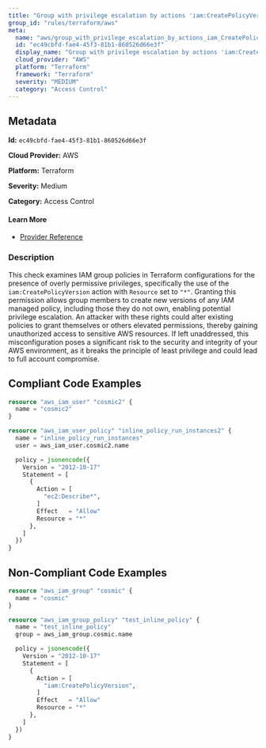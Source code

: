 ```yaml
---
title: "Group with privilege escalation by actions 'iam:CreatePolicyVersion'"
group_id: "rules/terraform/aws"
meta:
  name: "aws/group_with_privilege_escalation_by_actions_iam_CreatePolicyVersion"
  id: "ec49cbfd-fae4-45f3-81b1-860526d66e3f"
  display_name: "Group with privilege escalation by actions 'iam:CreatePolicyVersion'"
  cloud_provider: "AWS"
  platform: "Terraform"
  framework: "Terraform"
  severity: "MEDIUM"
  category: "Access Control"
---
```

## Metadata

**Id:** `ec49cbfd-fae4-45f3-81b1-860526d66e3f`

**Cloud Provider:** AWS

**Platform:** Terraform

**Severity:** Medium

**Category:** Access Control

#### Learn More

 - [Provider Reference](https://registry.terraform.io/providers/hashicorp/aws/latest/docs/resources/iam_group_policy#policy)

### Description

 This check examines IAM group policies in Terraform configurations for the presence of overly permissive privileges, specifically the use of the `iam:CreatePolicyVersion` action with `Resource` set to `"*"`. Granting this permission allows group members to create new versions of any IAM managed policy, including those they do not own, enabling potential privilege escalation. An attacker with these rights could alter existing policies to grant themselves or others elevated permissions, thereby gaining unauthorized access to sensitive AWS resources. If left unaddressed, this misconfiguration poses a significant risk to the security and integrity of your AWS environment, as it breaks the principle of least privilege and could lead to full account compromise.


## Compliant Code Examples
```terraform
resource "aws_iam_user" "cosmic2" {
  name = "cosmic2"
}

resource "aws_iam_user_policy" "inline_policy_run_instances2" {
  name = "inline_policy_run_instances"
  user = aws_iam_user.cosmic2.name

  policy = jsonencode({
    Version = "2012-10-17"
    Statement = [
      {
        Action = [
          "ec2:Describe*",
        ]
        Effect   = "Allow"
        Resource = "*"
      },
    ]
  })
}

```
## Non-Compliant Code Examples
```terraform
resource "aws_iam_group" "cosmic" {
  name = "cosmic"
}

resource "aws_iam_group_policy" "test_inline_policy" {
  name = "test_inline_policy"
  group = aws_iam_group.cosmic.name

  policy = jsonencode({
    Version = "2012-10-17"
    Statement = [
      {
        Action = [
          "iam:CreatePolicyVersion",
        ]
        Effect   = "Allow"
        Resource = "*"
      },
    ]
  })
}


```